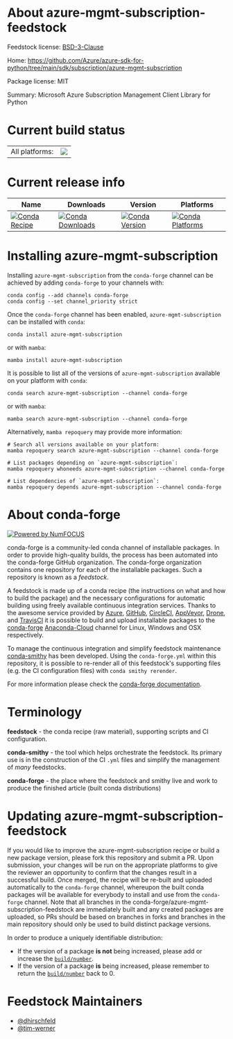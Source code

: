 About azure-mgmt-subscription-feedstock
=======================================

Feedstock license: [BSD-3-Clause](https://github.com/conda-forge/azure-mgmt-subscription-feedstock/blob/main/LICENSE.txt)

Home: https://github.com/Azure/azure-sdk-for-python/tree/main/sdk/subscription/azure-mgmt-subscription

Package license: MIT

Summary: Microsoft Azure Subscription Management Client Library for Python

Current build status
====================


<table><tr><td>All platforms:</td>
    <td>
      <a href="https://dev.azure.com/conda-forge/feedstock-builds/_build/latest?definitionId=10987&branchName=main">
        <img src="https://dev.azure.com/conda-forge/feedstock-builds/_apis/build/status/azure-mgmt-subscription-feedstock?branchName=main">
      </a>
    </td>
  </tr>
</table>

Current release info
====================

| Name | Downloads | Version | Platforms |
| --- | --- | --- | --- |
| [![Conda Recipe](https://img.shields.io/badge/recipe-azure--mgmt--subscription-green.svg)](https://anaconda.org/conda-forge/azure-mgmt-subscription) | [![Conda Downloads](https://img.shields.io/conda/dn/conda-forge/azure-mgmt-subscription.svg)](https://anaconda.org/conda-forge/azure-mgmt-subscription) | [![Conda Version](https://img.shields.io/conda/vn/conda-forge/azure-mgmt-subscription.svg)](https://anaconda.org/conda-forge/azure-mgmt-subscription) | [![Conda Platforms](https://img.shields.io/conda/pn/conda-forge/azure-mgmt-subscription.svg)](https://anaconda.org/conda-forge/azure-mgmt-subscription) |

Installing azure-mgmt-subscription
==================================

Installing `azure-mgmt-subscription` from the `conda-forge` channel can be achieved by adding `conda-forge` to your channels with:

```
conda config --add channels conda-forge
conda config --set channel_priority strict
```

Once the `conda-forge` channel has been enabled, `azure-mgmt-subscription` can be installed with `conda`:

```
conda install azure-mgmt-subscription
```

or with `mamba`:

```
mamba install azure-mgmt-subscription
```

It is possible to list all of the versions of `azure-mgmt-subscription` available on your platform with `conda`:

```
conda search azure-mgmt-subscription --channel conda-forge
```

or with `mamba`:

```
mamba search azure-mgmt-subscription --channel conda-forge
```

Alternatively, `mamba repoquery` may provide more information:

```
# Search all versions available on your platform:
mamba repoquery search azure-mgmt-subscription --channel conda-forge

# List packages depending on `azure-mgmt-subscription`:
mamba repoquery whoneeds azure-mgmt-subscription --channel conda-forge

# List dependencies of `azure-mgmt-subscription`:
mamba repoquery depends azure-mgmt-subscription --channel conda-forge
```


About conda-forge
=================

[![Powered by
NumFOCUS](https://img.shields.io/badge/powered%20by-NumFOCUS-orange.svg?style=flat&colorA=E1523D&colorB=007D8A)](https://numfocus.org)

conda-forge is a community-led conda channel of installable packages.
In order to provide high-quality builds, the process has been automated into the
conda-forge GitHub organization. The conda-forge organization contains one repository
for each of the installable packages. Such a repository is known as a *feedstock*.

A feedstock is made up of a conda recipe (the instructions on what and how to build
the package) and the necessary configurations for automatic building using freely
available continuous integration services. Thanks to the awesome service provided by
[Azure](https://azure.microsoft.com/en-us/services/devops/), [GitHub](https://github.com/),
[CircleCI](https://circleci.com/), [AppVeyor](https://www.appveyor.com/),
[Drone](https://cloud.drone.io/welcome), and [TravisCI](https://travis-ci.com/)
it is possible to build and upload installable packages to the
[conda-forge](https://anaconda.org/conda-forge) [Anaconda-Cloud](https://anaconda.org/)
channel for Linux, Windows and OSX respectively.

To manage the continuous integration and simplify feedstock maintenance
[conda-smithy](https://github.com/conda-forge/conda-smithy) has been developed.
Using the ``conda-forge.yml`` within this repository, it is possible to re-render all of
this feedstock's supporting files (e.g. the CI configuration files) with ``conda smithy rerender``.

For more information please check the [conda-forge documentation](https://conda-forge.org/docs/).

Terminology
===========

**feedstock** - the conda recipe (raw material), supporting scripts and CI configuration.

**conda-smithy** - the tool which helps orchestrate the feedstock.
                   Its primary use is in the construction of the CI ``.yml`` files
                   and simplify the management of *many* feedstocks.

**conda-forge** - the place where the feedstock and smithy live and work to
                  produce the finished article (built conda distributions)


Updating azure-mgmt-subscription-feedstock
==========================================

If you would like to improve the azure-mgmt-subscription recipe or build a new
package version, please fork this repository and submit a PR. Upon submission,
your changes will be run on the appropriate platforms to give the reviewer an
opportunity to confirm that the changes result in a successful build. Once
merged, the recipe will be re-built and uploaded automatically to the
`conda-forge` channel, whereupon the built conda packages will be available for
everybody to install and use from the `conda-forge` channel.
Note that all branches in the conda-forge/azure-mgmt-subscription-feedstock are
immediately built and any created packages are uploaded, so PRs should be based
on branches in forks and branches in the main repository should only be used to
build distinct package versions.

In order to produce a uniquely identifiable distribution:
 * If the version of a package **is not** being increased, please add or increase
   the [``build/number``](https://docs.conda.io/projects/conda-build/en/latest/resources/define-metadata.html#build-number-and-string).
 * If the version of a package **is** being increased, please remember to return
   the [``build/number``](https://docs.conda.io/projects/conda-build/en/latest/resources/define-metadata.html#build-number-and-string)
   back to 0.

Feedstock Maintainers
=====================

* [@dhirschfeld](https://github.com/dhirschfeld/)
* [@tim-werner](https://github.com/tim-werner/)

